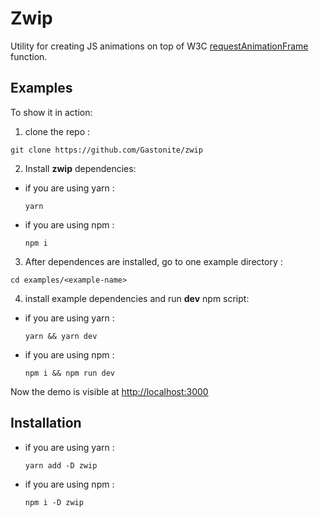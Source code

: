 # Zwip

Utility for creating JS animations on top of W3C [requestAnimationFrame](https://developer.mozilla.org/en-US/docs/Web/API/window/requestAnimationFrame) function.

## Examples

To show it in action:
1. clone the repo :
```
git clone https://github.com/Gastonite/zwip
```
2. Install **zwip** dependencies:

- if you are using yarn :
  ```
  yarn
  ```
- if you are using npm :
  ```
  npm i
  ```
3. After dependences are installed, go to one example directory :
```
cd examples/<example-name>
```
4. install example dependencies and run **dev** npm script:
- if you are using yarn :
  ```
  yarn && yarn dev
  ```
- if you are using npm :
  ```
  npm i && npm run dev
  ```

Now the demo is visible at [http://localhost:3000](http://localhost:3000)


## Installation
- if you are using yarn :
  ```
  yarn add -D zwip
  ```
- if you are using npm :
  ```
  npm i -D zwip
  ```